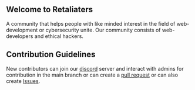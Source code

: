 ## Welcome to Retaliaters

A community that helps people with like minded interest in the field of web-development or cybersecurity unite. Our community consists of web-developers
and ethical hackers.

## Contribution Guidelines

New contributors can join our [discord](https://discord.gg/8fRqcDb5Te) server and interact with admins for contribution in the main branch or can create a [pull 
request](https://github.com/KCREEK/retaliaters) or can also create [Issues](https://github.com/KCREEK/retaliaters/issues).

<!--

**Here are some ideas to get you started:**

🙋‍♀️ A short introduction - what is your organization all about?
🌈 Contribution guidelines - how can the community get involved?
👩‍💻 Useful resources - where can the community find your docs? Is there anything else the community should know?
🍿 Fun facts - what does your team eat for breakfast?
🧙 Remember, you can do mighty things with the power of [Markdown](https://docs.github.com/github/writing-on-github/getting-started-with-writing-and-formatting-on-github/basic-writing-and-formatting-syntax)
-->
